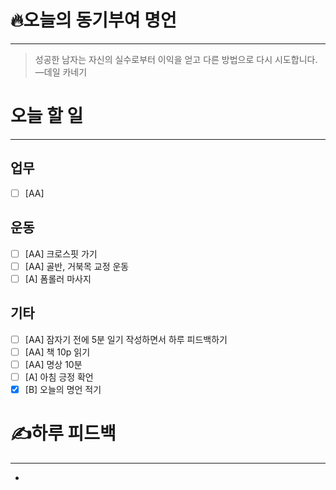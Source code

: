 # 🔥오늘의 동기부여 명언

---
>성공한 남자는 자신의 실수로부터 이익을 얻고 다른 방법으로 다시 시도합니다.
>—데일 카네기

# 오늘 할 일
---
## 업무
- [ ] [AA] 

## 운동
- [ ] [AA] 크로스핏 가기
- [ ] [AA] 골반, 거북목 교정 운동
- [ ] [A] 폼롤러 마사지

## 기타
- [ ] [AA] 잠자기 전에 5분 일기 작성하면서 하루 피드백하기
- [ ] [AA] 책 10p 읽기
- [ ] [AA] 명상 10분
- [ ] [A] 아침 긍정 확언
- [x] [B] 오늘의 명언 적기

# ✍하루 피드백
---
- 